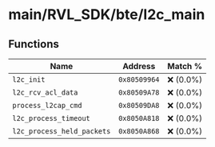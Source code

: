 # main/RVL_SDK/bte/l2c_main

## Functions

| Name | Address | Match % |
|------|---------|---------|
| `l2c_init` | `0x80509964` | :x: (0.0%) |
| `l2c_rcv_acl_data` | `0x80509A78` | :x: (0.0%) |
| `process_l2cap_cmd` | `0x80509DA8` | :x: (0.0%) |
| `l2c_process_timeout` | `0x8050A818` | :x: (0.0%) |
| `l2c_process_held_packets` | `0x8050A868` | :x: (0.0%) |